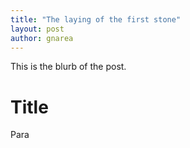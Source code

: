 ```yaml
---
title: "The laying of the first stone"
layout: post
author: gnarea
---
```


This is the blurb of the post.

# Title

Para
